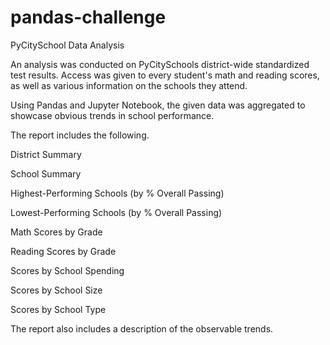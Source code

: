 # pandas-challenge

PyCitySchool Data Analysis

An analysis was conducted on PyCitySchools district-wide standardized test results. Access was given to every student's math and reading scores, as well as various information on the schools they attend. 

Using Pandas and Jupyter Notebook, the given data was aggregated to showcase obvious trends in school performance.


The report includes the following.


District Summary

School Summary

Highest-Performing Schools (by % Overall Passing)

Lowest-Performing Schools (by % Overall Passing)

Math Scores by Grade

Reading Scores by Grade

Scores by School Spending

Scores by School Size

Scores by School Type



The report also includes a description of the observable trends.
